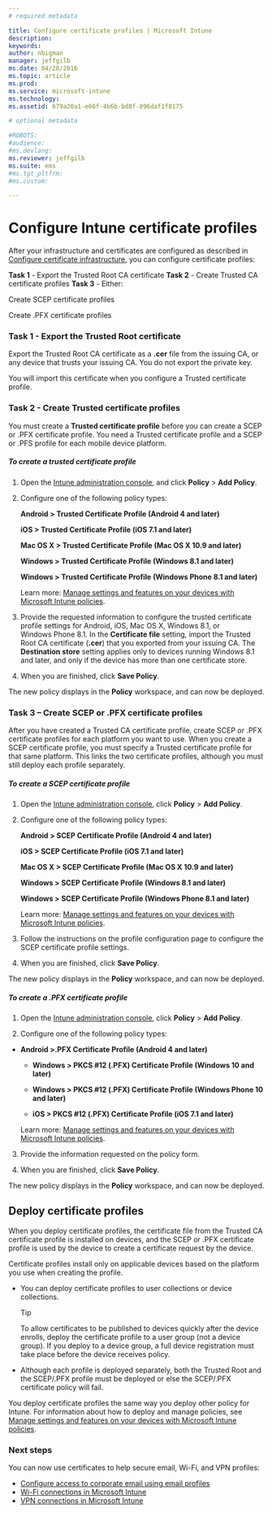 ```yaml
---
# required metadata

title: Configure certificate profiles | Microsoft Intune
description:
keywords:
author: nbigman
manager: jeffgilb
ms.date: 04/28/2016
ms.topic: article
ms.prod:
ms.service: microsoft-intune
ms.technology:
ms.assetid: 679a20a1-e66f-4b6b-bd8f-896daf1f8175

# optional metadata

#ROBOTS:
#audience:
#ms.devlang:
ms.reviewer: jeffgilb
ms.suite: ems
#ms.tgt_pltfrm:
#ms.custom:

---
```


# Configure Intune certificate profiles
After your infrastructure and certificates are configured as described in [Configure certificate infrastructure](configure-certificate-infrastructure.md), you can configure certificate profiles:

**Task 1** - Export the Trusted Root CA certificate
**Task 2** - Create Trusted CA certificate profiles
**Task 3** - Either:

Create SCEP certificate profiles

Create .PFX certificate profiles

### Task 1 - Export the Trusted Root certificate
Export the Trusted Root CA certificate as a **.cer** file from the issuing CA, or any device that trusts your issuing CA. You do not export the private key.

You will import this certificate when you configure a Trusted  certificate profile.

### Task 2 - Create Trusted certificate profiles
You must create a **Trusted certificate profile** before you can create a SCEP or .PFX certificate profile. You need a Trusted certificate profile and a SCEP or .PFS profile for each mobile device platform.

##### To create a trusted certificate profile

1.  Open the [Intune administration console](https://manage.microsoft.com), and click **Policy** &gt; **Add Policy**.

2.  Configure one of the following policy types:

    **Android &gt; Trusted Certificate Profile (Android 4 and later)**

    **iOS &gt; Trusted Certificate Profile (iOS 7.1 and later)**

    **Mac OS X &gt; Trusted Certificate Profile (Mac OS X 10.9 and later)**

    **Windows &gt; Trusted Certificate Profile (Windows 8.1 and later)**

    **Windows &gt; Trusted Certificate Profile (Windows Phone 8.1 and later)**

    Learn more: [Manage settings and features on your devices with Microsoft Intune policies](manage-settings-and-features-on-your-devices-with-microsoft-intune-policies.md).

3.  Provide the requested information to configure the trusted certificate profile settings for Android, iOS, Mac OS X, Windows 8.1, or Windows Phone 8.1. In the  **Certificate file** setting,  import the Trusted Root CA certificate (**.cer**) that you exported from your issuing CA. The **Destination store** setting applies only to devices running Windows 8.1 and later, and only if the device has more than one certificate store.


4.  When you are finished, click **Save Policy**.

The new policy displays in the **Policy** workspace, and can now be deployed.

### Task 3 – Create SCEP or .PFX certificate profiles
After you have created a Trusted CA certificate profile, create SCEP or .PFX certificate profiles for each platform you want to use. When you create a SCEP certificate profile, you must specify a Trusted certificate profile for that same platform. This links the two certificate profiles, although you must still deploy each profile separately.

##### To create a SCEP certificate profile

1.  Open the [Intune administration console](https://manage.microsoft.com), click **Policy** &gt; **Add Policy**.

2.  Configure one of the following policy types:

    **Android &gt; SCEP Certificate Profile (Android 4 and later)**

    **iOS &gt; SCEP Certificate Profile (iOS 7.1 and later)**

    **Mac OS X &gt; SCEP Certificate Profile (Mac OS X 10.9 and later)**

    **Windows &gt; SCEP Certificate Profile (Windows 8.1 and later)**

    **Windows &gt; SCEP Certificate Profile (Windows Phone 8.1 and later)**

    Learn more: [Manage settings and features on your devices with Microsoft Intune policies](manage-settings-and-features-on-your-devices-with-microsoft-intune-policies.md).

3.  Follow the instructions on the profile configuration page to configure the SCEP certificate profile settings.

4.  When you are finished, click **Save Policy**.

The new policy displays in the **Policy** workspace, and can now be deployed.

##### To create a .PFX certificate profile

1.  Open the [Intune administration console](https://manage.microsoft.com), click **Policy** &gt; **Add Policy**.

2.  Configure one of the following policy types:



-   **Android &gt;.PFX Certificate Profile (Android 4 and later)**

    -   **Windows &gt; PKCS #12 (.PFX)  Certificate Profile (Windows 10 and later)**

    -   **Windows &gt; PKCS #12 (.PFX)  Certificate Profile (Windows Phone 10 and later)**

    -    **iOS > PKCS #12 (.PFX) Certificate Profile (iOS 7.1 and later)**    

    Learn more: [Manage settings and features on your devices with Microsoft Intune policies](manage-settings-and-features-on-your-devices-with-microsoft-intune-policies.md).

3.  Provide the information requested on the policy form.

4.  When you are finished, click **Save Policy**.

The new policy displays in the **Policy** workspace, and can now be deployed.

## Deploy certificate profiles
When you deploy certificate profiles, the certificate file from the Trusted CA certificate profile is installed on devices, and the SCEP or .PFX certificate profile is used by the device to create a certificate request by the device.

Certificate profiles install only on applicable devices based on the platform you use when creating the profile.

-   You can deploy certificate profiles to user collections or device collections.

    > [!TIP]
    > To allow certificates to be published to devices quickly after the device enrolls, deploy the certificate profile to a user group (not a device group). If you deploy to a device group, a full device registration must take place before the device receives policy.

-   Although each profile is deployed separately, both the Trusted Root and the SCEP/.PFX profile must be deployed or else the SCEP/.PFX certificate policy will fail.

You deploy certificate profiles the same way you deploy other policy for Intune. For information about how to deploy and manage policies, see [Manage settings and features on your devices with Microsoft Intune policies](manage-settings-and-features-on-your-devices-with-microsoft-intune-policies.md).

###  Next steps

You can now use certificates to help secure email, Wi-Fi, and VPN profiles:

-  [Configure access to corporate email using email profiles](configure-access-to-corporate-email-using-email-profiles-with-Microsoft-Intune.md)
-  [Wi-Fi connections in Microsoft Intune](wi-fi-connections-in-microsoft-intune.md)
-  [VPN connections in Microsoft Intune](vpn-connections-in-microsoft-intune.md)
